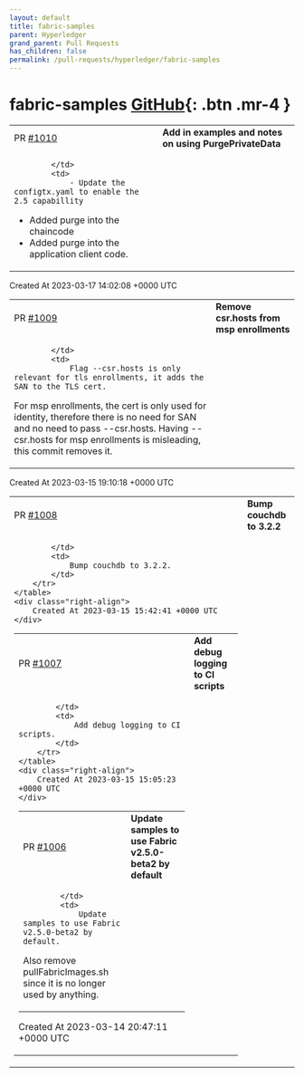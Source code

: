 ```yaml
---
layout: default
title: fabric-samples
parent: Hyperledger
grand_parent: Pull Requests
has_children: false
permalink: /pull-requests/hyperledger/fabric-samples
---
```


# fabric-samples <span class="fs-3 right-align">[GitHub](https://github.com/hyperledger/fabric-samples){: .btn .mr-4 }</span>


<div>
    <table>
        <tr>
            <td>
                PR <a href="https://github.com/hyperledger/fabric-samples/pull/1010" class=".btn">#1010</a>
            </td>
            <td>
                <b>
                    Add in examples and notes on using PurgePrivateData
                </b>
            </td>
        </tr>
        <tr>
            <td>
                
            </td>
            <td>
                - Update the configtx.yaml to enable the 2.5 capabillity
- Added purge into the chaincode
- Added purge into the application client code.
            </td>
        </tr>
    </table>
    <div class="right-align">
        Created At 2023-03-17 14:02:08 +0000 UTC
    </div>
</div>

<div>
    <table>
        <tr>
            <td>
                PR <a href="https://github.com/hyperledger/fabric-samples/pull/1009" class=".btn">#1009</a>
            </td>
            <td>
                <b>
                    Remove csr.hosts from msp enrollments
                </b>
            </td>
        </tr>
        <tr>
            <td>
                
            </td>
            <td>
                Flag --csr.hosts is only relevant for tls enrollments, it adds the SAN to the TLS cert.
For msp enrollments, the cert is only used for identity, therefore there is no need for SAN and no need to pass --csr.hosts. 
Having --csr.hosts for msp enrollments is misleading, this commit removes it.
            </td>
        </tr>
    </table>
    <div class="right-align">
        Created At 2023-03-15 19:10:18 +0000 UTC
    </div>
</div>

<div>
    <table>
        <tr>
            <td>
                PR <a href="https://github.com/hyperledger/fabric-samples/pull/1008" class=".btn">#1008</a>
            </td>
            <td>
                <b>
                    Bump couchdb to 3.2.2
                </b>
            </td>
        </tr>
        <tr>
            <td>
                
            </td>
            <td>
                Bump couchdb to 3.2.2.
            </td>
        </tr>
    </table>
    <div class="right-align">
        Created At 2023-03-15 15:42:41 +0000 UTC
    </div>
</div>

<div>
    <table>
        <tr>
            <td>
                PR <a href="https://github.com/hyperledger/fabric-samples/pull/1007" class=".btn">#1007</a>
            </td>
            <td>
                <b>
                    Add debug logging to CI scripts
                </b>
            </td>
        </tr>
        <tr>
            <td>
                
            </td>
            <td>
                Add debug logging to CI scripts.
            </td>
        </tr>
    </table>
    <div class="right-align">
        Created At 2023-03-15 15:05:23 +0000 UTC
    </div>
</div>

<div>
    <table>
        <tr>
            <td>
                PR <a href="https://github.com/hyperledger/fabric-samples/pull/1006" class=".btn">#1006</a>
            </td>
            <td>
                <b>
                    Update samples to use Fabric v2.5.0-beta2 by default
                </b>
            </td>
        </tr>
        <tr>
            <td>
                
            </td>
            <td>
                Update samples to use Fabric v2.5.0-beta2 by default.

Also remove pullFabricImages.sh since it is no longer used by anything.
            </td>
        </tr>
    </table>
    <div class="right-align">
        Created At 2023-03-14 20:47:11 +0000 UTC
    </div>
</div>

